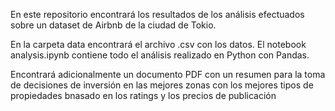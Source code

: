 En este repositorio encontrará los resultados de los análisis efectuados sobre un dataset de Airbnb de la ciudad de Tokio.

En la carpeta data encontrará el archivo .csv con los datos. El notebook analysis.ipynb contiene todo el análisis realizado en Python con Pandas.

Encontrará adicionalmente un documento PDF con un resumen para la toma de decisiones de inversión en las mejores zonas con los mejores tipos de propiedades bnasado en los ratings y los precios de publicación